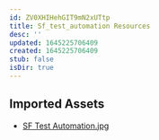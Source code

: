 ```yaml
---
id: ZV0XHIHehGIT9mN2xUTtp
title: Sf_test_automation Resources
desc: ''
updated: 1645225706409
created: 1645225706409
stub: false
isDir: true
---
```

## Imported Assets
- [SF Test Automation.jpg](/assets/sf-test-automation-PwYxDnheHk3c.jpg)
